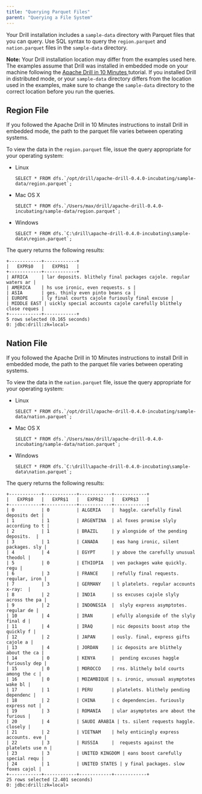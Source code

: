 ```yaml
---
title: "Querying Parquet Files"
parent: "Querying a File System"
---
```

Your Drill installation includes a `sample-data` directory with Parquet files
that you can query. Use SQL syntax to query the `region.parquet` and
`nation.parquet` files in the `sample-data` directory.

**Note:** Your Drill installation location may differ from the examples used here. The examples assume that Drill was installed in embedded mode on your machine following the [Apache Drill in 10 Minutes ](/docs/apache-drill-in-10-minutes/)tutorial. If you installed Drill in distributed mode, or your `sample-data` directory differs from the location used in the examples, make sure to change the `sample-data` directory to the correct location before you run the queries.

## Region File

If you followed the Apache Drill in 10 Minutes instructions to install Drill
in embedded mode, the path to the parquet file varies between operating
systems.

To view the data in the `region.parquet` file, issue the query appropriate for
your operating system:

  * Linux  
    
        SELECT * FROM dfs.`/opt/drill/apache-drill-0.4.0-incubating/sample-data/region.parquet`;

  * Mac OS X  
        
        SELECT * FROM dfs.`/Users/max/drill/apache-drill-0.4.0-incubating/sample-data/region.parquet`;

  * Windows  
    
        SELECT * FROM dfs.`C:\drill\apache-drill-0.4.0-incubating\sample-data\region.parquet`;

The query returns the following results:

    +------------+------------+
    |   EXPR$0   |   EXPR$1   |
    +------------+------------+
    | AFRICA     | lar deposits. blithely final packages cajole. regular waters ar |
    | AMERICA    | hs use ironic, even requests. s |
    | ASIA       | ges. thinly even pinto beans ca |
    | EUROPE     | ly final courts cajole furiously final excuse |
    | MIDDLE EAST | uickly special accounts cajole carefully blithely close reques |
    +------------+------------+
    5 rows selected (0.165 seconds)
    0: jdbc:drill:zk=local>

## Nation File

If you followed the Apache Drill in 10 Minutes instructions to install Drill
in embedded mode, the path to the parquet file varies between operating
systems.

To view the data in the `nation.parquet` file, issue the query appropriate for
your operating system:

  * Linux  
  
        SELECT * FROM dfs.`/opt/drill/apache-drill-0.4.0-incubating/sample-data/nation.parquet`;

  * Mac OS X  

        SELECT * FROM dfs.`/Users/max/drill/apache-drill-0.4.0-incubating/sample-data/nation.parquet`;

  * Windows  

        SELECT * FROM dfs.`C:\drill\apache-drill-0.4.0-incubating\sample-data\nation.parquet`;

The query returns the following results:

    +------------+------------+------------+------------+
    |   EXPR$0   |   EXPR$1   |   EXPR$2   |   EXPR$3   |
    +------------+------------+------------+------------+
    | 0          | 0          | ALGERIA    |  haggle. carefully final deposits det |
    | 1          | 1          | ARGENTINA  | al foxes promise slyly according to t |
    | 2          | 1          | BRAZIL     | y alongside of the pending deposits.  |
    | 3          | 1          | CANADA     | eas hang ironic, silent packages. sly |
    | 4          | 4          | EGYPT      | y above the carefully unusual theodol |
    | 5          | 0          | ETHIOPIA   | ven packages wake quickly. regu |
    | 6          | 3          | FRANCE     | refully final requests. regular, iron |
    | 7          | 3          | GERMANY    | l platelets. regular accounts x-ray:  |
    | 8          | 2          | INDIA      | ss excuses cajole slyly across the pa |
    | 9          | 2          | INDONESIA  |  slyly express asymptotes. regular de |
    | 10         | 4          | IRAN       | efully alongside of the slyly final d |
    | 11         | 4          | IRAQ       | nic deposits boost atop the quickly f |
    | 12         | 2          | JAPAN      | ously. final, express gifts cajole a |
    | 13         | 4          | JORDAN     | ic deposits are blithely about the ca |
    | 14         | 0          | KENYA      |  pending excuses haggle furiously dep |
    | 15         | 0          | MOROCCO    | rns. blithely bold courts among the c |
    | 16         | 0          | MOZAMBIQUE | s. ironic, unusual asymptotes wake bl |
    | 17         | 1          | PERU       | platelets. blithely pending dependenc |
    | 18         | 2          | CHINA      | c dependencies. furiously express not |
    | 19         | 3          | ROMANIA    | ular asymptotes are about the furious |
    | 20         | 4          | SAUDI ARABIA | ts. silent requests haggle. closely |
    | 21         | 2          | VIETNAM    | hely enticingly express accounts. eve |
    | 22         | 3          | RUSSIA     |  requests against the platelets use n |
    | 23         | 3          | UNITED KINGDOM | eans boost carefully special requ |
    | 24         | 1          | UNITED STATES | y final packages. slow foxes cajol |
    +------------+------------+------------+------------+
    25 rows selected (2.401 seconds)
    0: jdbc:drill:zk=local>